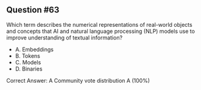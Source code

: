 ## Question #63

Which term describes the numerical representations of real-world objects and concepts that AI and natural language processing (NLP) models use to improve understanding of textual information?

- A. Embeddings
- B. Tokens
- C. Models
- D. Binaries 

Correct Answer: 
A Community vote distribution A (100%)